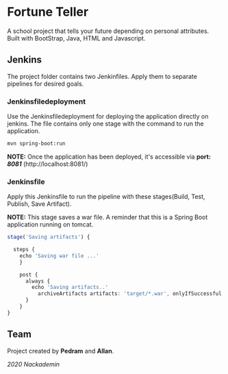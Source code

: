 # Fortune Teller

A school project that tells your future depending on personal attributes. Built with BootStrap, Java, HTML and Javascript.

## Jenkins

The project folder contains two Jenkinfiles. Apply them to separate pipelines for desired goals.

### Jenkinsfiledeployment

Use the Jenkinsfiledeployment for deploying the application directly on jenkins. The file contains only one stage with the command to run the application.

```sh
mvn spring-boot:run
```

**NOTE:** Once the application has been deployed, it's accessible via **port: _8081_** (http://localhost:8081/)

### Jenkinsfile

Apply this Jenkinsfile to run the pipeline with these stages(Build, Test, Publish, Save Artifact).

**NOTE:** This stage saves a war file. A reminder that this is a Spring Boot application running on tomcat.
```typescript
stage('Saving artifacts') {

  steps {
    echo 'Saving war file ...'
    }

    post {
      always {
        echo 'Saving artifacts..'
          archiveArtifacts artifacts: 'target/*.war', onlyIfSuccessful: true
      }
    }
}
```

## Team
Project created by **Pedram** and **Allan**.

*2020 Nackademin*

